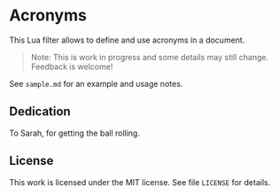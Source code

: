 # Acronyms

This Lua filter allows to define and use acronyms in a document.

> Note: This is work in progress and some details may still
> change. Feedback is welcome!

See `sample.md` for an example and usage notes.

## Dedication

To Sarah, for getting the ball rolling.

## License

This work is licensed under the MIT license. See file `LICENSE`
for details.
